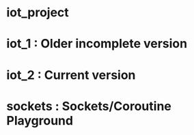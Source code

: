 # iot_project

# iot_1 : Older incomplete version
# iot_2 : Current version
# sockets : Sockets/Coroutine Playground
